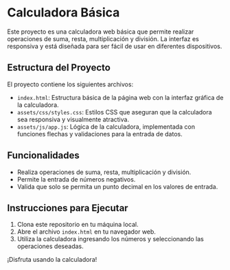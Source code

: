 # Calculadora Básica

Este proyecto es una calculadora web básica que permite realizar operaciones de suma, resta, multiplicación y división. La interfaz es responsiva y está diseñada para ser fácil de usar en diferentes dispositivos.

## Estructura del Proyecto

El proyecto contiene los siguientes archivos:

- `index.html`: Estructura básica de la página web con la interfaz gráfica de la calculadora.
- `assets/css/styles.css`: Estilos CSS que aseguran que la calculadora sea responsiva y visualmente atractiva.
- `assets/js/app.js`: Lógica de la calculadora, implementada con funciones flechas y validaciones para la entrada de datos.

## Funcionalidades

- Realiza operaciones de suma, resta, multiplicación y división.
- Permite la entrada de números negativos.
- Valida que solo se permita un punto decimal en los valores de entrada.

## Instrucciones para Ejecutar

1. Clona este repositorio en tu máquina local.
2. Abre el archivo `index.html` en tu navegador web.
3. Utiliza la calculadora ingresando los números y seleccionando las operaciones deseadas.

¡Disfruta usando la calculadora!
